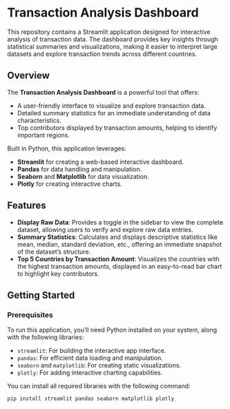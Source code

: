 # Transaction Analysis Dashboard

This repository contains a Streamlit application designed for interactive analysis of transaction data. The dashboard provides key insights through statistical summaries and visualizations, making it easier to interpret large datasets and explore transaction trends across different countries.

## Overview

The **Transaction Analysis Dashboard** is a powerful tool that offers:
- A user-friendly interface to visualize and explore transaction data.
- Detailed summary statistics for an immediate understanding of data characteristics.
- Top contributors displayed by transaction amounts, helping to identify important regions.

Built in Python, this application leverages:
- **Streamlit** for creating a web-based interactive dashboard.
- **Pandas** for data handling and manipulation.
- **Seaborn** and **Matplotlib** for data visualization.
- **Plotly** for creating interactive charts.

## Features

- **Display Raw Data**: Provides a toggle in the sidebar to view the complete dataset, allowing users to verify and explore raw data entries.
- **Summary Statistics**: Calculates and displays descriptive statistics like mean, median, standard deviation, etc., offering an immediate snapshot of the dataset’s structure.
- **Top 5 Countries by Transaction Amount**: Visualizes the countries with the highest transaction amounts, displayed in an easy-to-read bar chart to highlight key contributors.

## Getting Started

### Prerequisites

To run this application, you’ll need Python installed on your system, along with the following libraries:
- `streamlit`: For building the interactive app interface.
- `pandas`: For efficient data loading and manipulation.
- `seaborn` and `matplotlib`: For creating static visualizations.
- `plotly`: For adding interactive charting capabilities.

You can install all required libraries with the following command:
```bash
pip install streamlit pandas seaborn matplotlib plotly
